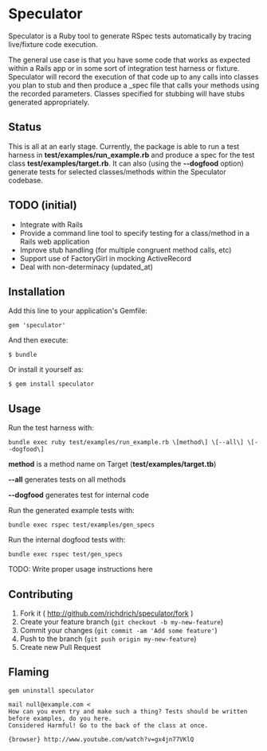 # Speculator

Speculator is a Ruby tool to generate RSpec tests automatically by tracing live/fixture code execution.

The general use case is that you have some code that works as expected within a Rails app or in some sort of integration
test harness or fixture. Speculator will record the execution of that code up to any calls into classes you plan to stub
and then produce a \_spec file that calls your methods using the recorded parameters. Classes specified for stubbing
will have stubs generated appropriately.

## Status

This is all at an early stage. Currently, the package is able to run a test harness in __test/examples/run_example.rb__
and produce a spec for the test class __test/examples/target.rb__. It can also (using the __--dogfood__ option) generate
tests for selected classes/methods within the Speculator codebase.

## TODO (initial)

- Integrate with Rails
- Provide a command line tool to specify testing for a class/method in a Rails web application
- Improve stub handling (for multiple congruent method calls, etc)
- Support use of FactoryGirl in mocking ActiveRecord
- Deal with non-determinacy (updated_at)

## Installation

Add this line to your application's Gemfile:

    gem 'speculator'

And then execute:

    $ bundle

Or install it yourself as:

    $ gem install speculator

## Usage

Run the test harness with:

    bundle exec ruby test/examples/run_example.rb \[method\] \[--all\] \[--dogfood\]

__method__ is a method name on Target (__test/examples/target.tb__)

__--all__ generates tests on all methods

__--dogfood__ generates test for internal code

Run the generated example tests with:

    bundle exec rspec test/examples/gen_specs

Run the internal dogfood tests with:

    bundle exec rspec test/gen_specs

TODO: Write proper usage instructions here

## Contributing

1. Fork it ( http://github.com/richdrich/speculator/fork )
2. Create your feature branch (`git checkout -b my-new-feature`)
3. Commit your changes (`git commit -am 'Add some feature'`)
4. Push to the branch (`git push origin my-new-feature`)
5. Create new Pull Request

## Flaming

    gem uninstall speculator

    mail null@example.com <
    How can you even try and make such a thing? Tests should be written before examples, do you here.
    Considered Harmful! Go to the back of the class at once.

    {browser} http://www.youtube.com/watch?v=gx4jn77VKlQ

